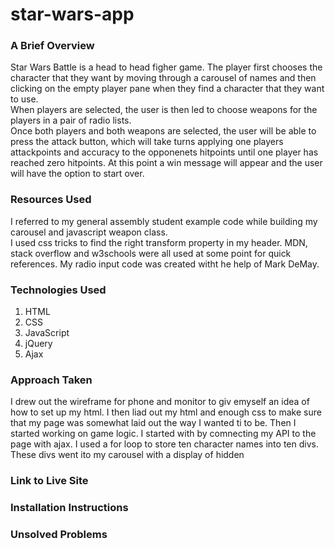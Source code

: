 # star-wars-app
### A Brief Overview
Star Wars Battle is a head to head figher game.  The player first chooses the character that they want by moving through a carousel of names and then clicking on the empty player pane when they find a character that they want to use.  
When players are selected, the user is then led to choose weapons for the players in a pair of radio lists.  
Once both players and both weapons are selected, the user will be able to press the attack button, which will take turns applying one players attackpoints and accuracy to the opponenets hitpoints until one player has reached zero hitpoints.  At this point a win message will appear and the user will have the option to start over.
### Resources Used 
I referred to my general assembly student example code while building my carousel and javascript weapon class.  
I used css tricks to find the right transform property in my header.  MDN, stack overflow and w3schools were all used at some point for quick references.  My radio input code was created witht he help of Mark DeMay.
### Technologies Used 
1. HTML
1. CSS
1. JavaScript
1. jQuery
1. Ajax
### Approach Taken 
I drew out the wireframe for phone and monitor to giv emyself an idea of how to set up my html.  I then liad out my html and enough css to make sure that my page was somewhat laid out the way I wanted ti to be.  Then I started working on game logic.
I started with by comnecting my API to the page with ajax. I used a for loop to store ten character names into ten divs.  These divs went ito my carousel with a display of hidden
### Link to Live Site 
### Installation Instructions
### Unsolved Problems
